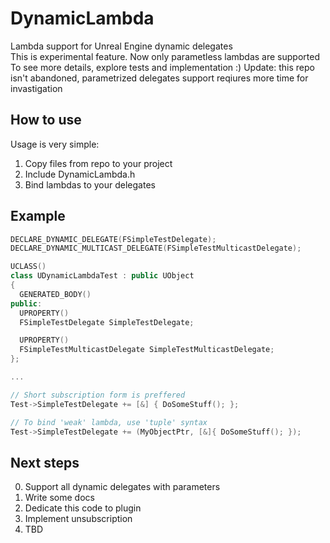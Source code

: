 # DynamicLambda
Lambda support for Unreal Engine dynamic delegates\
This is experimental feature. Now only parametless lambdas are supported \
To see more details, explore tests and implementation :)
Update: this repo isn't abandoned, parametrized delegates support reqiures more time for invastigation

## How to use
Usage is very simple:
1. Copy files from repo to your project
2. Include DynamicLambda.h
3. Bind lambdas to your delegates

## Example
```c++
DECLARE_DYNAMIC_DELEGATE(FSimpleTestDelegate);
DECLARE_DYNAMIC_MULTICAST_DELEGATE(FSimpleTestMulticastDelegate);

UCLASS()
class UDynamicLambdaTest : public UObject
{
  GENERATED_BODY()
public:
  UPROPERTY()
  FSimpleTestDelegate SimpleTestDelegate;

  UPROPERTY()
  FSimpleTestMulticastDelegate SimpleTestMulticastDelegate;
};

...

// Short subscription form is preffered
Test->SimpleTestDelegate += [&] { DoSomeStuff(); };

// To bind 'weak' lambda, use 'tuple' syntax
Test->SimpleTestDelegate += (MyObjectPtr, [&]{ DoSomeStuff(); });
```

## Next steps
0. Support all dynamic delegates with parameters
1. Write some docs
2. Dedicate this code to plugin
3. Implement unsubscription 
4. TBD

